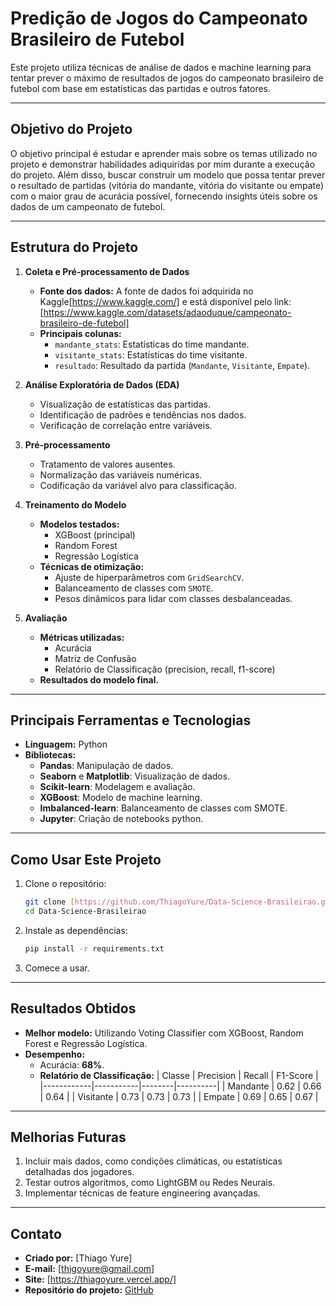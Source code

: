# **Predição de Jogos do Campeonato Brasileiro de Futebol**

Este projeto utiliza técnicas de análise de dados e machine learning para tentar prever o máximo de  resultados de jogos do campeonato brasileiro de futebol com base em estatísticas das partidas e outros fatores.

---

## **Objetivo do Projeto**

O objetivo principal é estudar e aprender mais sobre os temas utilizado no projeto e demonstrar habilidades adiquiridas por mim durante a execução do projeto. Além disso, buscar construir um modelo que possa tentar prever o resultado de partidas (vitória do mandante, vitória do visitante ou empate) com o maior grau de acurácia possível, fornecendo insights úteis sobre os dados de um campeonato de futebol.

---

## **Estrutura do Projeto**

1. **Coleta e Pré-processamento de Dados**
   - **Fonte dos dados:** A fonte de dados foi adquirida no Kaggle[https://www.kaggle.com/] e está disponível pelo link: [https://www.kaggle.com/datasets/adaoduque/campeonato-brasileiro-de-futebol]
   - **Principais colunas:**
     - `mandante_stats`: Estatísticas do time mandante.
     - `visitante_stats`: Estatísticas do time visitante.
     - `resultado`: Resultado da partida (`Mandante`, `Visitante`, `Empate`).

2. **Análise Exploratória de Dados (EDA)**
   - Visualização de estatísticas das partidas.
   - Identificação de padrões e tendências nos dados.
   - Verificação de correlação entre variáveis.

3. **Pré-processamento**
   - Tratamento de valores ausentes.
   - Normalização das variáveis numéricas.
   - Codificação da variável alvo para classificação.

4. **Treinamento do Modelo**
   - **Modelos testados:**
     - XGBoost (principal)
     - Random Forest
     - Regressão Logística
   - **Técnicas de otimização:**
     - Ajuste de hiperparâmetros com `GridSearchCV`.
     - Balanceamento de classes com `SMOTE`.
     - Pesos dinâmicos para lidar com classes desbalanceadas.

5. **Avaliação**
   - **Métricas utilizadas:**
     - Acurácia
     - Matriz de Confusão
     - Relatório de Classificação (precision, recall, f1-score)
   - **Resultados do modelo final.**

---

## **Principais Ferramentas e Tecnologias**

- **Linguagem:** Python
- **Bibliotecas:**
  - **Pandas**: Manipulação de dados.
  - **Seaborn** e **Matplotlib**: Visualização de dados.
  - **Scikit-learn**: Modelagem e avaliação.
  - **XGBoost**: Modelo de machine learning.
  - **Imbalanced-learn**: Balanceamento de classes com SMOTE.
  - **Jupyter**: Criação de notebooks python.

---

## **Como Usar Este Projeto**

1. Clone o repositório:
   ```bash
   git clone [https://github.com/ThiagoYure/Data-Science-Brasileirao.git]
   cd Data-Science-Brasileirao
   ```

2. Instale as dependências:
   ```bash
   pip install -r requirements.txt
   ```

3. Comece a usar.

---

## **Resultados Obtidos**

- **Melhor modelo:** Utilizando Voting Classifier com XGBoost, Random Forest e Regressão Logística.
- **Desempenho:**
  - Acurácia: **68%**.
  - **Relatório de Classificação:**
    | Classe     | Precision | Recall | F1-Score |
    |------------|-----------|--------|----------|
    | Mandante   | 0.62      | 0.66   | 0.64     |
    | Visitante  | 0.73      | 0.73   | 0.73     |
    | Empate     | 0.69      | 0.65   | 0.67     |

---

## **Melhorias Futuras**

1. Incluir mais dados, como condições climáticas, ou estatísticas detalhadas dos jogadores.
2. Testar outros algoritmos, como LightGBM ou Redes Neurais.
3. Implementar técnicas de feature engineering avançadas.

---

## **Contato**

- **Criado por:** [Thiago Yure]  
- **E-mail:** [thigoyure@gmail.com] 
- **Site:** [https://thiagoyure.vercel.app/]
- **Repositório do projeto:** [GitHub](https://github.com/ThiagoYure/Data-Science-Brasileirao)